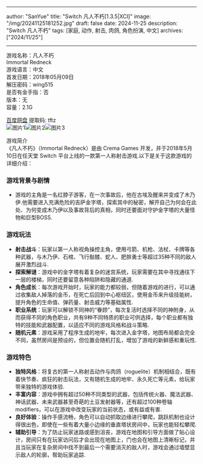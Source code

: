 
---
author: "SanYue"
title: "Switch 凡人不朽[1.3.5|XCI]"
image: "/img/20241125181252.jpg"
draft: false
date: 2024-11-25
description: "Switch 凡人不朽"
tags: [家庭, 动作, 射击, 肉鸽, 角色扮演, 中文]
archives: ["2024/11/25"]

---

游戏名称：凡人不朽   
Immortal Redneck    
游戏语言：中文  
首发日期：2018年05月09日  
解压密码：wing515  
是否有金手指：否  
版本：无   
容量：2.1G

[百度网盘](https://pan.baidu.com/s/15zBbAT3_YqXGKpace9z_Hw) 提取码: tftz  
![图片1](/img/107298.jpg)![图片2](/img/ff7c79.jpg)![图片3](/img/621604.jpg)  

游戏简介  
《凡人不朽》（Immortal Redneck）是由 Crema Games 开发，并于2018年5月10日在任天堂 Switch 平台上线的一款第一人称射击游戏.以下是关于这款游戏的详细介绍：

### 游戏背景与剧情
- 游戏的主角是一名红脖子游客，在一次事故后，他在古埃及醒来并变成了木乃伊.他需要进入充满危险的吉萨金字塔，探索其中的秘密，解开自己为何会在此处、为何变成木乃伊以及事故背后的真相，同时还要面对守护金字塔的大量怪物和巨型BOSS.

### 游戏玩法
- **射击战斗**：玩家以第一人称视角操控主角，使用弓箭、机枪、法杖、卡牌等各种武器，与木乃伊、石棺、飞行骷髅、蛇人、肥胖勇士等超过35种不同的敌人展开激烈战斗.
- **探索解谜**：游戏中的金字塔有着复杂的迷宫系统，玩家需要在其中寻找通往下一层的楼梯，同时还要留意各种陷阱和隐藏的通道.
- **角色成长**：每次游戏开始时，玩家的能力都较弱，但随着游戏的进行，可以通过收集敌人掉落的金币，在死亡后回到中心枢纽区，使用金币来升级技能树，提升角色的生命值、弹药量、射击威力等基础属性.
- **职业系统**：玩家可以解锁不同神的“眷顾”，每次复活时选择不同的神附身，从而获得不同的角色职业，共有9种不同特质的职业可供选择，每个职业都有独特的技能和武器配置，以适应不同的游戏风格和战斗策略.
- **随机元素**：游戏采用了程序生成的地牢，每次进入金字塔，地图布局都会完全不同，虽然房间是预设的，但位置会随机打乱，增加了游戏的新鲜感和重玩性.

### 游戏特色
- **独特风格**：将复古的第一人称射击动作与肉鸽（roguelite）机制相结合，既有着快节奏、疯狂的射击玩法，又有随机生成的地牢、永久死亡等元素，给玩家带来独特的游戏体验.
- **丰富内容**：游戏中拥有超过50种不同类型的武器，包括传统火器、魔法武器、神话武器、未来武器甚至奇葩的土豆发射器等，还有超过100种卷轴 modifiers，可以在游戏中改变玩家的当前状态，或有益或有害.
- **良好体验**：操作手感流畅，角色可以自动抓取边缘进行攀爬，跳跃机制也设计得很出色，即使在一些有着大量小边缘的垂直塔状房间中，玩家也能轻松攀爬.
- **辅助引导**：为了防止玩家迷路或感到沮丧，游戏在地图和引导方面做了贴心设计，房间只有在玩家访问后才会出现在地图上，门也会在地图上清晰标记，并且当玩家在复杂房间中找不到最后一个需要消灭的敌人时，游戏会通过墙壁显示敌人的轮廓，帮助玩家追踪.
